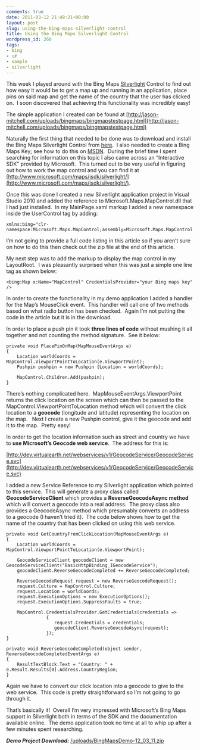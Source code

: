 ```yaml
---
comments: true
date: 2011-03-12 21:49:21+00:00
layout: post
slug: using-the-bing-maps-silverlight-control
title: Using the Bing Maps Silverlight Control
wordpress_id: 260
tags:
- bing
- c#
- sample
- silverlight
---
```


This week I played around with the Bing Maps [Silverlight](http://www.silverlight.net/) Control to find out how easy it would be to get a map up and running in an application, place pins on said map and get the name of the country that the user has clicked on.  I soon discovered that achieving this functionality was incredibly easy!

The simple application I created can be found at [http://jason-mitchell.com/uploads/bingmaps/bingmapstestpage.html](http://jason-mitchell.com/uploads/bingmaps/bingmapstestpage.html)

<!-- more -->

Naturally the first thing that needed to be done was to download and install the Bing Maps Silverlight Control from [here](http://www.microsoft.com/downloads/en/details.aspx?displaylang=en&FamilyID=beb29d27-6f0c-494f-b028-1e0e3187e830).  I also needed to create a Bing Maps Key; see how to do this on [MSDN](http://msdn.microsoft.com/en-us/library/ff428642.aspx).  During the brief time I spent searching for information on this topic I also came across an “Interactive SDK” provided by Microsoft.  This turned out to be very useful in figuring out how to work the map control and you can find it at [http://www.microsoft.com/maps/isdk/silverlight/](http://www.microsoft.com/maps/isdk/silverlight/).

Once this was done I created a new Silverlight application project in Visual Studio 2010 and added the reference to Microsoft.Maps.MapControl.dll that I had just installed.  In my MainPage.xaml markup I added a new namespace inside the UserControl tag by adding:


    xmlns:bing="clr-namespace:Microsoft.Maps.MapControl;assembly=Microsoft.Maps.MapControl


I’m not going to provide a full code listing in this article so if you aren’t sure on how to do this then check out the zip file at the end of this article.

My next step was to add the markup to display the map control in my LayoutRoot.  I was pleasantly surprised when this was just a simple one line tag as shown below:


    <bing:Map x:Name="MapControl" CredentialsProvider="your Bing maps key" />


In order to create the functionality in my demo application I added a handler for the Map’s MouseClick event.  This handler will call one of two methods based on what radio button has been checked.  Again I’m not putting the code in the article but it is in the download.

In order to place a push pin it took **three lines of code** without mushing it all together and not counting the method signature.  See it below:


    private void PlacePinOnMap(MapMouseEventArgs e)
    {
        Location worldCoords = MapControl.ViewportPointToLocation(e.ViewportPoint);
        Pushpin pushpin = new Pushpin {Location = worldCoords};

        MapControl.Children.Add(pushpin);
    }


There’s nothing complicated here.  MapMouseEventArgs.ViewportPoint returns the click location on the screen which can then be passed to the MapControl.ViewportPointToLocation method which will convert the click location to a **geocode** (longitude and latitude) representing the location on the map.   Next I create a new Pushpin control, give it the geocode and add it to the map.  Pretty easy!

In order to get the location information such as street and country we have to **use Microsoft’s Geocode web service**.  The address for this is:

[http://dev.virtualearth.net/webservices/v1/GeocodeService/GeocodeService.svc](http://dev.virtualearth.net/webservices/v1/GeocodeService/GeocodeService.svc)

I added a new Service Reference to my Silverlight application which pointed to this service.  This will generate a proxy class called **GeocodeServiceClient** which provides a **ReverseGeocodeAsync method** which will convert a geocode into a real address.  The proxy class also provides a GeocodeAsync method which presumably converts an address to a geocode (I haven’t tried it).  The code below shows how to get the name of the country that has been clicked on using this web service.


    private void GetCountryFromClickLocation(MapMouseEventArgs e)
    {
        Location worldCoords = MapControl.ViewportPointToLocation(e.ViewportPoint);

        GeocodeServiceClient geocodeClient = new GeocodeServiceClient("BasicHttpBinding_IGeocodeService");
        geocodeClient.ReverseGeocodeCompleted += ReverseGeocodeCompleted;

        ReverseGeocodeRequest request = new ReverseGeocodeRequest();
        request.Culture = MapControl.Culture;
        request.Location = worldCoords;
        request.ExecutionOptions = new ExecutionOptions();
        request.ExecutionOptions.SuppressFaults = true;

        MapControl.CredentialsProvider.GetCredentials(credentials =>
                   {
                      request.Credentials = credentials;
                      geocodeClient.ReverseGeocodeAsync(request);
                   });
    }

    private void ReverseGeocodeCompleted(object sender, ReverseGeocodeCompletedEventArgs e)
    {
        ResultTextBlock.Text = "Country: " + e.Result.Results[0].Address.CountryRegion;
    }


Again we have to convert our click location into a geocode to give to the web service.  This code is pretty straightforward so I’m not going to go through it.

That’s basically it!  Overall I’m very impressed with Microsoft’s Bing Maps support in Silverlight both in terms of the SDK and the documentation available online.  The demo application took no time at all to whip up after a few minutes spent researching.

**_Demo Project Download:_** [/uploads/BingMapsDemo-12_03_11.zip](/uploads/BingMapsDemo-12_03_11.zip)
